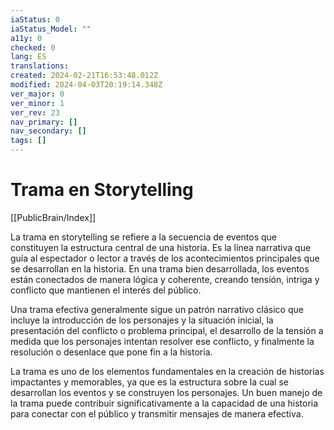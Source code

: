 ```yaml
---
iaStatus: 0
iaStatus_Model: ""
a11y: 0
checked: 0
lang: ES
translations: 
created: 2024-02-21T16:53:48.012Z
modified: 2024-04-03T20:19:14.348Z
ver_major: 0
ver_minor: 1
ver_rev: 23
nav_primary: []
nav_secondary: []
tags: []
---
```

# Trama en Storytelling

[[PublicBrain/Index]]

La trama en storytelling se refiere a la secuencia de eventos que constituyen la estructura central de una historia. Es la línea narrativa que guía al espectador o lector a través de los acontecimientos principales que se desarrollan en la historia. En una trama bien desarrollada, los eventos están conectados de manera lógica y coherente, creando tensión, intriga y conflicto que mantienen el interés del público.

Una trama efectiva generalmente sigue un patrón narrativo clásico que incluye la introducción de los personajes y la situación inicial, la presentación del conflicto o problema principal, el desarrollo de la tensión a medida que los personajes intentan resolver ese conflicto, y finalmente la resolución o desenlace que pone fin a la historia.

La trama es uno de los elementos fundamentales en la creación de historias impactantes y memorables, ya que es la estructura sobre la cual se desarrollan los eventos y se construyen los personajes. Un buen manejo de la trama puede contribuir significativamente a la capacidad de una historia para conectar con el público y transmitir mensajes de manera efectiva.
